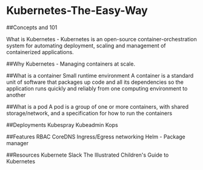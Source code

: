 # Kubernetes-The-Easy-Way
##Concepts and 101


What is Kubernetes - Kubernetes is an open-source container-orchestration system for automating deployment, scaling and management of containerized applications. 

##Why Kubernetes - Managing containers at scale.

##What is a container 
Small runtime environment
A container is a standard unit of software that packages up code and all its dependencies so the application runs quickly and reliably from one computing environment to another

##What is a pod
A pod is a group of one or more containers, with shared storage/network, and a specification for how to run the containers

##Deployments
Kubespray
Kubeadmin
Kops

##Features
RBAC
CoreDNS
Ingress/Egress networking
Helm - Package manager

##Resources
Kubernete Slack
The Illustrated Children's Guide to Kubernetes
